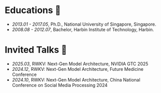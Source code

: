 # Educations 📖
- *2013.01 - 2017.05*, Ph.D., National University of Singapore, Singapore.
- *2008.08 - 2012.07*, Bachelor, Harbin Institute of Technology, Harbin.

# Invited Talks 💬
- *2025.03*, RWKV: Next-Gen Model Architecture, NVIDIA GTC 2025  
- *2024.12*, RWKV: Next-Gen Model Architecture, Future Medicine Conference  
- *2024.10*, RWKV: Next-Gen Model Architecture, China National Conference on Social Media Processing 2024
